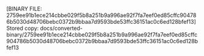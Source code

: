 [BINARY FILE: 2759ee91b1ece214cbbe029f5b8a251b9a996ae92f7fa7eef0ed85cffc904786b5030d48706bebc0372b9bbaa7d9593bde53ffc36151ac0c6ed128bfef13]
Stored copy: docs/converted-binary/2759ee91b1ece214cbbe029f5b8a251b9a996ae92f7fa7eef0ed85cffc904786b5030d48706bebc0372b9bbaa7d9593bde53ffc36151ac0c6ed128bfef13

